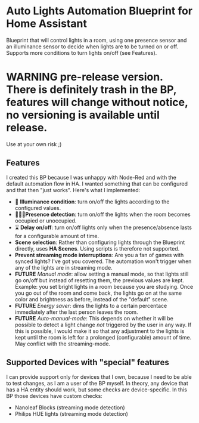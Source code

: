 # Auto Lights Automation Blueprint for Home Assistant

Blueprint that will control lights in a room, using one presence sensor and an
illuminance sensor to decide when lights are to be turned on or off. Supports
more conditions to turn lights on/off (see Features).

# WARNING pre-release version. There is definitely trash in the BP, features will change without notice, no versioning is available until release.
Use at your own risk ;)

## Features

I created this BP because I was unhappy with Node-Red and with the default
automation flow in HA. I wanted something that can be configured and that then
"just works". Here's what I implemented:

- 🔆 **Illuminance condition**: turn on/off the lights according to the 
    configured values.
- 🧑‍🤝‍🧑**Presence detection**: turn on/off the lights when the room becomes occupied
    or unoccupied.
- ⌛ **Delay on/off**: turn on/off lights only when the presence/absence lasts for
    a configurable amount of time.
- **Scene selection**: Rather than configuring lights through the Blueprint
    directly, uses **HA Scenes**. Using scripts is therefore not supported.
- **Prevent streaming mode interruptions**: Are you a fan of games with synced
    lights? I've got you covered. The automation won't trigger when any of the
    lights are in streaming mode. 
- **FUTURE** *Manual mode*: allow setting a manual mode, so that lights still go
    on/off but instead of resetting them, the previous values are kept. Example:
    you set bright lights in a room because you are studying. Once you go out of the
    room and come back, the lights go on at the same color and brightness as
    before, instead of the "default" scene.
- **FUTURE** *Energy saver*: dims the lights to a certain percentace immediately
    after the last person leaves the room.
- **FUTURE** *Auto-manual-mode*: This depends on whether it will be possible to
    detect a light change *not* triggered by the user in any way. If this is
    possible, I would make it so that any adjustment to the lights is kept until
    the room is left for a prolonged (configurable) amount of time. May conflict
    with the streaming-mode.

## Supported Devices with "special" features

I can provide support only for devices that I own, because I need to be able to
test changes, as I am a user of the BP myself. In theory, any device that has
a HA entity should work, but some checks are device-specific. In this BP those
devices have custom checks:

- Nanoleaf Blocks (streaming mode detection)
- Philips HUE lights (streaming mode detection)